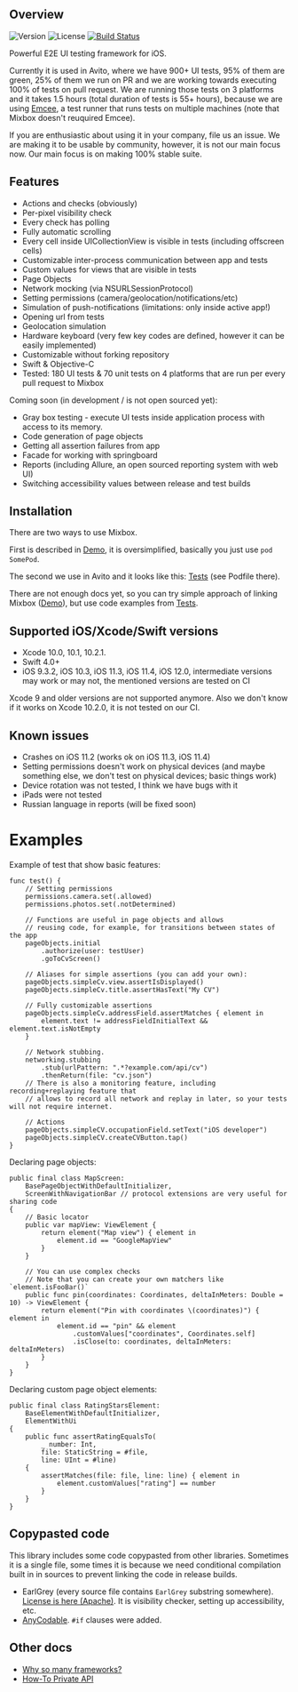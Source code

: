 ## Overview

![Version](https://cocoapod-badges.herokuapp.com/v/MixboxFoundation/badge.png)
![License](https://img.shields.io/badge/license-MIT-blue.svg)
[![Build Status](https://travis-ci.org/avito-tech/Mixbox.svg?branch=master)](https://travis-ci.org/avito-tech/Mixbox)

Powerful E2E UI testing framework for iOS.

Currently it is used in Avito, where we have 900+ UI tests, 95% of them are green, 25% of them we run on PR and we are working towards executing 100% of tests on pull request. We are running those tests on 3 platforms and it takes 1.5 hours (total duration of tests is 55+ hours), because we are using [Emcee](https://github.com/avito-tech/Emcee), a test runner that runs tests on multiple machines (note that Mixbox doesn't reuquired Emcee).

If you are enthusiastic about using it in your company, file us an issue. We are making it to be usable by community, however, it is not our main focus now. Our main focus is on making 100% stable suite.

## Features

- Actions and checks (obviously)
- Per-pixel visibility check
- Every check has polling
- Fully automatic scrolling
- Every cell inside UICollectionView is visible in tests (including offscreen cells)
- Customizable inter-process communication between app and tests
- Custom values for views that are visible in tests
- Page Objects
- Network mocking (via NSURLSessionProtocol)
- Setting permissions (camera/geolocation/notifications/etc)
- Simulation of push-notifications (limitations: only inside active app!)
- Opening url from tests
- Geolocation simulation
- Hardware keyboard (very few key codes are defined, however it can be easily implemented)
- Customizable without forking repository
- Swift & Objective-C
- Tested: 180 UI tests & 70 unit tests on 4 platforms that are run per every pull request to Mixbox

Coming soon (in development / is not open sourced yet):
- Gray box testing - execute UI tests inside application process with access to its memory.
- Code generation of page objects
- Getting all assertion failures from app
- Facade for working with springboard
- Reports (including Allure, an open sourced reporting system with web UI)
- Switching accessibility values between release and test builds

## Installation

There are two ways to use Mixbox.

First is described in [Demo](Demos), it is oversimplified, basically you just use `pod SomePod`.

The second we use in Avito and it looks like this: [Tests](Tests) (see Podfile there).

There are not enough docs yet, so you can try simple approach of linking Mixbox ([Demo](Demos)), but use code examples from [Tests](Tests).

## Supported iOS/Xcode/Swift versions

- Xcode 10.0, 10.1, 10.2.1.
- Swift 4.0+
- iOS 9.3.2, iOS 10.3, iOS 11.3, iOS 11.4, iOS 12.0, intermediate versions may work or may not, the mentioned versions are tested on CI

Xcode 9 and older versions are not supported anymore. Also we don't know if it works on Xcode 10.2.0, it is not tested on our CI.

## Known issues

- Crashes on iOS 11.2 (works ok on iOS 11.3, iOS 11.4)
- Setting permissions doesn't work on physical devices (and maybe something else, we don't test on physical devices; basic things work)
- Device rotation was not tested, I think we have bugs with it
- iPads were not tested
- Russian language in reports (will be fixed soon)

# Examples

Example of test that show basic features:

```
func test() {
    // Setting permissions
    permissions.camera.set(.allowed)
    permissions.photos.set(.notDetermined)

    // Functions are useful in page objects and allows
    // reusing code, for example, for transitions between states of the app
    pageObjects.initial
        .authorize(user: testUser)
        .goToCvScreen()
        
    // Aliases for simple assertions (you can add your own):
    pageObjects.simpleCv.view.assertIsDisplayed()
    pageObjects.simpleCv.title.assertHasText("My CV")
    
    // Fully customizable assertions
    pageObjects.simpleCv.addressField.assertMatches { element in
        element.text != addressFieldInitialText && element.text.isNotEmpty
    }
    
    // Network stubbing.
    networking.stubbing
        .stub(urlPattern: ".*?example.com/api/cv")
        .thenReturn(file: "cv.json")
    // There is also a monitoring feature, including recording+replaying feature that
    // allows to record all network and replay in later, so your tests will not require internet.
    
    // Actions
    pageObjects.simpleCV.occupationField.setText("iOS developer")
    pageObjects.simpleCV.createCVButton.tap()
}
```

Declaring page objects:

```
public final class MapScreen:
    BasePageObjectWithDefaultInitializer,
    ScreenWithNavigationBar // protocol extensions are very useful for sharing code
{
    // Basic locator  
    public var mapView: ViewElement {
        return element("Map view") { element in
            element.id == "GoogleMapView"
        }
    }
    
    // You can use complex checks
    // Note that you can create your own matchers like `element.isFooBar()`
    public func pin(coordinates: Coordinates, deltaInMeters: Double = 10) -> ViewElement {
        return element("Pin with coordinates \(coordinates)") { element in
            element.id == "pin" && element
                .customValues["coordinates", Coordinates.self]
                .isClose(to: coordinates, deltaInMeters: deltaInMeters)
        }
    }
}
```

Declaring custom page object elements:

```
public final class RatingStarsElement:
    BaseElementWithDefaultInitializer,
    ElementWithUi
{
    public func assertRatingEqualsTo(
        _ number: Int,
        file: StaticString = #file,
        line: UInt = #line)
    {
        assertMatches(file: file, line: line) { element in
            element.customValues["rating"] == number
        }
    }
}
```

## Copypasted code

This library includes some code copypasted from other libraries. Sometimes it is a single file, some times it is because we need conditional compilation built in in sources to prevent linking the code in release builds.

- EarlGrey (every source file contains `EarlGrey` substring somewhere). [License is here (Apache)](Docs/EarlGreyLicense/LICENSE). It is visibility checker, setting up accessibility, etc.
- [AnyCodable](Frameworks/AnyCodable). `#if` clauses were added.

## Other docs

- [Why so many frameworks?](Docs/Frameworks.md)
- [How-To Private API](Docs/PrivateApi.md)
